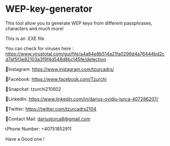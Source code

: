 # WEP-key-generator
This tool allow you to generate WEP keys from different passphrases, characters and much more!

This is an .EXE file 


You can check for viruses here :       https://www.virustotal.com/gui/file/a4a84e8b514a21fa0296d4a76444bd2cd7af5f3e82103a3f9f4d548d8bc145fe/detection   

👀Instagram: https://www.instagram.com/tzurcadrs/

👀Facebook: https://www.facebook.com/Tzurchi

👀Snapchat: tzurchi210602

👀LinkedIn: https://www.linkedin.com/in/darius-ovidiu-turca-407286207/

👀Twitter: https://twitter.com/tzurcadrs2104

📧Contact Mail: dariusturca8@gmail.com

📞Phone Number: +40751852911

Have a Good one !
